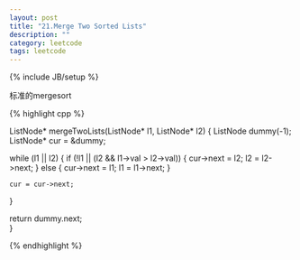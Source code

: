 ```yaml
---
layout: post
title: "21.Merge Two Sorted Lists"
description: ""
category: leetcode
tags: leetcode
---
```

{% include JB/setup %}

标准的mergesort

{% highlight cpp %}

ListNode* mergeTwoLists(ListNode* l1, ListNode* l2) {
  ListNode dummy(-1);
  ListNode* cur = &dummy;
  
  while (l1 || l2) {
    if (!l1 || (l2 && l1->val > l2->val)) {
      cur->next = l2;
      l2 = l2->next;
    }
    else {
      cur->next = l1;
      l1 = l1->next;
    }

    cur = cur->next;
  }

  return dummy.next;    
}

{% endhighlight %}